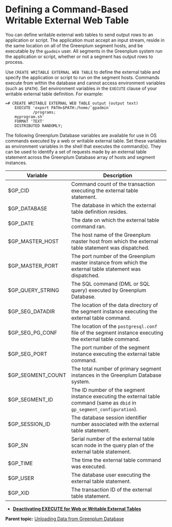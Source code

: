 # Defining a Command-Based Writable External Web Table 

You can define writable external web tables to send output rows to an application or script. The application must accept an input stream, reside in the same location on all of the Greenplum segment hosts, and be executable by the `gpadmin` user. All segments in the Greenplum system run the application or script, whether or not a segment has output rows to process.

Use `CREATE WRITABLE EXTERNAL WEB TABLE` to define the external table and specify the application or script to run on the segment hosts. Commands execute from within the database and cannot access environment variables \(such as `$PATH`\). Set environment variables in the `EXECUTE` clause of your writable external table definition. For example:

```
=# CREATE WRITABLE EXTERNAL WEB TABLE output (output text) 
    EXECUTE 'export PATH=$PATH:/home/`gpadmin`
            /programs;
    myprogram.sh' 
    FORMAT 'TEXT'
    DISTRIBUTED RANDOMLY;

```

The following Greenplum Database variables are available for use in OS commands executed by a web or writable external table. Set these variables as environment variables in the shell that executes the command\(s\). They can be used to identify a set of requests made by an external table statement across the Greenplum Database array of hosts and segment instances.

|Variable|Description|
|--------|-----------|
|$GP\_CID|Command count of the transaction executing the external table statement.|
|$GP\_DATABASE|The database in which the external table definition resides.|
|$GP\_DATE|The date on which the external table command ran.|
|$GP\_MASTER\_HOST|The host name of the Greenplum master host from which the external table statement was dispatched.|
|$GP\_MASTER\_PORT|The port number of the Greenplum master instance from which the external table statement was dispatched.|
|$GP\_QUERY\_STRING|The SQL command \(DML or SQL query\) executed by Greenplum Database.|
|$GP\_SEG\_DATADIR|The location of the data directory of the segment instance executing the external table command.|
|$GP\_SEG\_PG\_CONF|The location of the `postgresql.conf` file of the segment instance executing the external table command.|
|$GP\_SEG\_PORT|The port number of the segment instance executing the external table command.|
|$GP\_SEGMENT\_COUNT|The total number of primary segment instances in the Greenplum Database system.|
|$GP\_SEGMENT\_ID|The ID number of the segment instance executing the external table command \(same as `dbid` in `gp_segment_configuration`\).|
|$GP\_SESSION\_ID|The database session identifier number associated with the external table statement.|
|$GP\_SN|Serial number of the external table scan node in the query plan of the external table statement.|
|$GP\_TIME|The time the external table command was executed.|
|$GP\_USER|The database user executing the external table statement.|
|$GP\_XID|The transaction ID of the external table statement.|

-   **[Deactivating EXECUTE for Web or Writable External Tables](../../load/topics/g-disabling-execute-for-web-or-writable-external-tables.html)**  


**Parent topic:** [Unloading Data from Greenplum Database](../../load/topics/g-unloading-data-from-greenplum-database.html)

